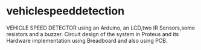 # vehiclespeeddetection
 VEHICLE SPEED DETECTOR using an Arduino, an LCD,two IR Sensors,some resistors and a buzzer. Circuit design of the system in Proteus and its Hardware implementation using Breadboard and also using PCB.
